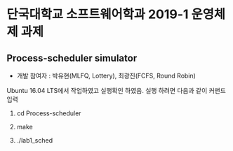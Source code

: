 # 단국대학교 소프트웨어학과 2019-1 운영체제 과제
## Process-scheduler simulator

- 개발 참여자 : 박유현(MLFQ, Lottery), 최광진(FCFS, Round Robin)

Ubuntu 16.04 LTS에서 작업하였고 실행확인 하였음.
실행 하려면 다음과 같이 커맨드 입력

1. cd Process-scheduler

2. make

3. ./lab1_sched

